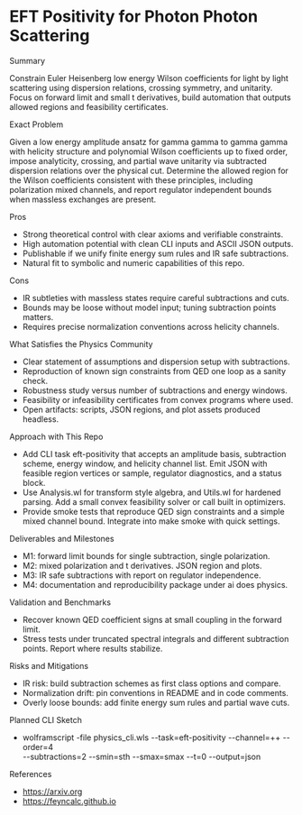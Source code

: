 # EFT Positivity for Photon Photon Scattering

Summary

Constrain Euler Heisenberg low energy Wilson coefficients for light by light
scattering using dispersion relations, crossing symmetry, and unitarity. Focus
on forward limit and small t derivatives, build automation that outputs allowed
regions and feasibility certificates.

Exact Problem

Given a low energy amplitude ansatz for gamma gamma to gamma gamma with
helicity structure and polynomial Wilson coefficients up to fixed order, impose
analyticity, crossing, and partial wave unitarity via subtracted dispersion
relations over the physical cut. Determine the allowed region for the Wilson
coefficients consistent with these principles, including polarization mixed
channels, and report regulator independent bounds when massless exchanges are
present.

Pros

- Strong theoretical control with clear axioms and verifiable constraints.
- High automation potential with clean CLI inputs and ASCII JSON outputs.
- Publishable if we unify finite energy sum rules and IR safe subtractions.
- Natural fit to symbolic and numeric capabilities of this repo.

Cons

- IR subtleties with massless states require careful subtractions and cuts.
- Bounds may be loose without model input; tuning subtraction points matters.
- Requires precise normalization conventions across helicity channels.

What Satisfies the Physics Community

- Clear statement of assumptions and dispersion setup with subtractions.
- Reproduction of known sign constraints from QED one loop as a sanity check.
- Robustness study versus number of subtractions and energy windows.
- Feasibility or infeasibility certificates from convex programs where used.
- Open artifacts: scripts, JSON regions, and plot assets produced headless.

Approach with This Repo

- Add CLI task eft-positivity that accepts an amplitude basis, subtraction
  scheme, energy window, and helicity channel list. Emit JSON with feasible
  region vertices or sample, regulator diagnostics, and a status block.
- Use Analysis.wl for transform style algebra, and Utils.wl for hardened
  parsing. Add a small convex feasibility solver or call built in optimizers.
- Provide smoke tests that reproduce QED sign constraints and a simple mixed
  channel bound. Integrate into make smoke with quick settings.

Deliverables and Milestones

- M1: forward limit bounds for single subtraction, single polarization.
- M2: mixed polarization and t derivatives. JSON region and plots.
- M3: IR safe subtractions with report on regulator independence.
- M4: documentation and reproducibility package under ai does physics.

Validation and Benchmarks

- Recover known QED coefficient signs at small coupling in the forward limit.
- Stress tests under truncated spectral integrals and different subtraction
  points. Report where results stabilize.

Risks and Mitigations

- IR risk: build subtraction schemes as first class options and compare.
- Normalization drift: pin conventions in README and in code comments.
- Overly loose bounds: add finite energy sum rules and partial wave cuts.

Planned CLI Sketch

- wolframscript -file physics_cli.wls --task=eft-positivity --channel=++ --order=4 \
  --subtractions=2 --smin=sth --smax=smax --t=0 --output=json

References

- https://arxiv.org
- https://feyncalc.github.io
